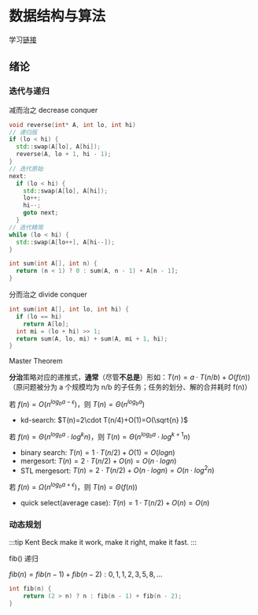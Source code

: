 # 数据结构与算法

学习[链接](https://dsa.cs.tsinghua.edu.cn/~deng/ds/dsacpp/)

## 绪论

### 迭代与递归

减而治之 decrease conquer

```cpp
void reverse(int* A, int lo, int hi)
// 递归版
if (lo < hi) {
  std::swap(A[lo], A[hi]);
  reverse(A, lo + 1, hi - 1);
}
// 迭代原始
next:
  if (lo < hi) {
    std::swap(A[lo], A[hi]);
    lo++;
    hi--;
    goto next;
  }
// 迭代精简
while (lo < hi) {
  std::swap(A[lo++], A[hi--]);
}
```

```cpp
int sum(int A[], int n) {
  return (n < 1) ? 0 : sum(A, n - 1) + A[n - 1];
}
```

分而治之 divide conquer

```cpp
int sum(int A[], int lo, int hi) {
  if (lo == hi)
    return A[lo];
  int mi = (lo + hi) >> 1;
  return sum(A, lo, mi) + sum(A, mi + 1, hi);
}
```

Master Theorem

**分治**策略对应的递推式，**通常**（尽管**不总是**）形如：$T(n)=a\cdot T(n/b)+O(f(n))$  
（原问题被分为 a 个规模均为 n/b 的子任务；任务的划分、解的合并耗时 f(n)）

若 $f(n)= O(n^{log_{b}a-\epsilon  } )$，则 $T(n)=\Theta (n^{log_{b}a  } )$

- kd-search: $T(n)=2\cdot T(n/4)+O(1)=O(\sqrt{n} )$

若 $f(n)=\Theta (n^{log_{b}a}  \cdot   { log^{k}n  }   )$，则 $T(n)=\Theta (n^{log_{b}a}  \cdot   { log^{k+1}n  }   )$

- binary search: $T(n)=1\cdot T(n/2)+O(1)=O(logn )$
- mergesort: $T(n)=2\cdot T(n/2)+O(n)=O(n\cdot logn )$
- STL mergesort: $T(n)=2\cdot T(n/2)+O(n\cdot logn)=O(n\cdot log^{2}n  )$

若 $f(n)= \Omega (n^{log_{b}a+\epsilon  } )$，则 $T(n)=\Theta (f(n))$

- quick select(average case): $T(n)=1\cdot T(n/2)+O(n)=O(n )$

### 动态规划

:::tip Kent Beck
make it work, make it right, make it fast.
:::

fib() 递归

$fib(n) = fib(n-1) + fib(n-2) : {0, 1, 1, 2, 3, 5, 8, ...}$

```cpp
int fib(n) {
    return (2 > n) ? n : fib(n - 1) + fib(n - 2);
}
```
